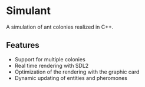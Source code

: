 # Simulant

A simulation of ant colonies realized in C++.

## Features
- Support for multiple colonies
- Real time rendering with SDL2
- Optimization of the rendering with the graphic card
- Dynamic updating of entities and pheromones